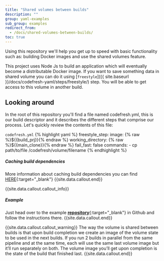 ```yaml
---
title: "Shared volumes between builds"
description: ""
group: yaml-examples
sub_group: examples
redirect_from:
  - /docs/shared-volumes-between-builds/
toc: true
---
```

Using this repository we'll help you get up to speed with basic functionality such as: building Docker images and use the shared volumes feature.

This project uses Node Js to build an application which will eventually become a distributable Docker image.
If you want to save something data in shared volume you can do it using [```freestyle```]({{ site.baseurl }}/docs/codefresh-yaml/steps/freestyle/) step. You will be able to get access to this volume in another build.

## Looking around
In the root of this repository you'll find a file named codefresh.yml, this is our build descriptor and it describes the different steps that comprise our process. Let's quickly review the contents of this file:

  `codefresh.yml`
{% highlight yaml %}
freestyle_step:
    image: {% raw %}${{build_prj}}{% endraw %}
    working_directory: {% raw %}${{main_clone}}{% endraw %}
    fail_fast: false
    commands:
      - cp path/to/file /codefresh/volume/filename
{% endhighlight %}

##### Caching build dependencies

More information about caching build dependencies you can find [HERE](https://codefresh.io/blog/caching-build-dependencies-codefresh-volumes/){:target="_blank"} 
{{site.data.callout.end}}

{{site.data.callout.callout_info}}
##### Example

Just head over to the example [**repository**](https://github.com/codefreshdemo/cf-example-shared-volumes-between-builds){:target="_blank"} in Github and follow the instructions there. 
{{site.data.callout.end}}

{{site.data.callout.callout_warning}}
The way the volume is shared between builds is that upon build completion we create an image of the volume state to be used in the next builds. If you run 2 builds in parallel from the same pipeline and at the same time, each will use the same last volume image but it’ll run separately on both. The volume image you’ll get upon completion is the state of the build that finished last. 
{{site.data.callout.end}}

